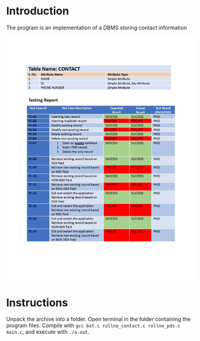 # Introduction

The program is an implementation of a DBMS storing contact information

![description](description.jpg)

# Instructions

Unpack the archive into a folder. Open terminal in the folder containing the program files. Compile with `gcc bst.c rollno_contact.c rollno_pds.c main.c`, and execute with `./a.out`. 
